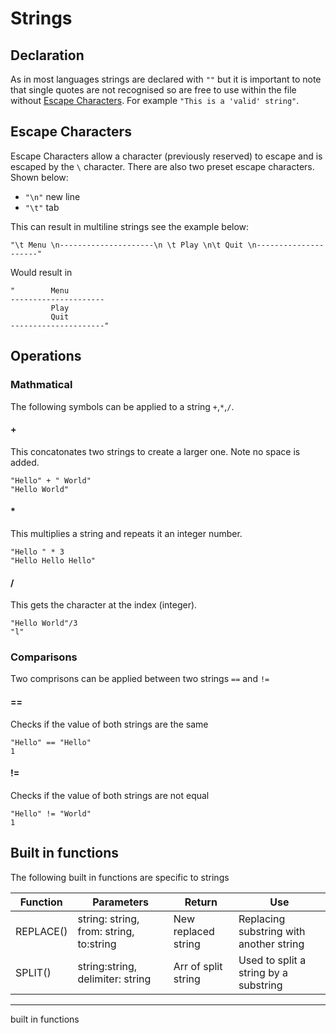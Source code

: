 # Strings

## Declaration
As in most languages strings are declared with `""` but it is important to note that single quotes are not recognised so are free to use within the file without [Escape Characters](#escape_chars). For example `"This is a 'valid' string"`. 


## Escape Characters <a name = "escape_chars"></a>

Escape Characters allow a character (previously reserved) to escape and is escaped by the `\` character. There are also two preset escape characters. Shown below:

- `"\n"` new line
- `"\t"` tab

This can result in multiline strings see the example below:
```
"\t Menu \n---------------------\n \t Play \n\t Quit \n---------------------"
```
Would result in
```
"        Menu
---------------------
         Play
         Quit
---------------------"
```
## Operations
### Mathmatical
The following symbols can be applied to a string `+`,`*`,`/`.

#### +
This concatonates two strings to create a larger one. Note no space is added.
```
"Hello" + " World"
"Hello World"
```
#### *
This multiplies a string and repeats it an integer number.
```
"Hello " * 3
"Hello Hello Hello"
```
#### / 
This gets the character at the index (integer).
```
"Hello World"/3
"l"
```
### Comparisons
Two comprisons can be applied between two strings `==` and `!=`
#### ==
Checks if the value of both strings are the same
```
"Hello" == "Hello"
1
```
#### != 
Checks if the value of both strings are not equal
```
"Hello" != "World"
1
```
## Built in functions
The following built in functions are specific to strings

| Function | Parameters | Return | Use |
|----------|------------|--------|-----|
| REPLACE() | string: string, from: string, to:string | New replaced string | Replacing substring with another string |
| SPLIT() | string:string, delimiter: string | Arr of split string | Used to split a string by a substring |
-----------------------------------------

built in functions

